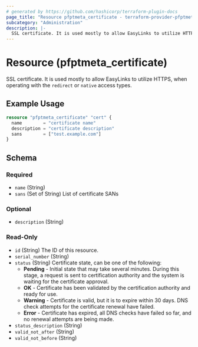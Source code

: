 ```yaml
---
# generated by https://github.com/hashicorp/terraform-plugin-docs
page_title: "Resource pfptmeta_certificate - terraform-provider-pfptmeta"
subcategory: "Administration"
description: |-
  SSL certificate. It is used mostly to allow EasyLinks to utilize HTTPS, when operating with the redirect or native access types.
---
```


# Resource (pfptmeta_certificate)

SSL certificate. It is used mostly to allow EasyLinks to utilize HTTPS, when operating with the `redirect` or `native` access types.

## Example Usage

```terraform
resource "pfptmeta_certificate" "cert" {
  name        = "certificate name"
  description = "certificate description"
  sans        = ["test.example.com"]
}
```

<!-- schema generated by tfplugindocs -->
## Schema

### Required

- `name` (String)
- `sans` (Set of String) List of certificate SANs

### Optional

- `description` (String)

### Read-Only

- `id` (String) The ID of this resource.
- `serial_number` (String)
- `status` (String) Certificate state, can be one of the following:
	- **Pending** - Initial state that may take several minutes. During this stage, a request is sent to certification authority and the system is waiting for the certificate approval.
	- **OK** - Certificate has been validated by the certification authority and ready for use.
	- **Warning** - Certificate is valid, but it is to expire within 30 days. DNS check attempts for the certificate renewal have failed.
	- **Error** - Certificate has expired, all DNS checks have failed so far, and no renewal attempts are being made.
- `status_description` (String)
- `valid_not_after` (String)
- `valid_not_before` (String)
